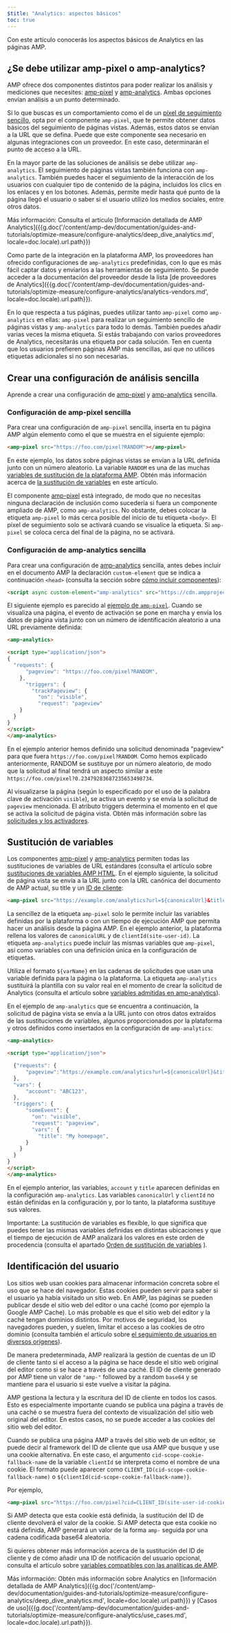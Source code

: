 ```yaml
---
$title: "Analytics: aspectos básicos"
toc: true
---
```


Con este artículo conocerás los aspectos básicos de Analytics en las páginas AMP.



## ¿Se debe utilizar amp-pixel o amp-analytics?

AMP ofrece dos componentes distintos para poder realizar los análisis y mediciones que necesites: [amp-pixel](/es/docs/reference/components/amp-pixel.html) y [amp-analytics](/es/docs/reference/components/amp-analytics.html). Ambas opciones envían análisis a un punto determinado.

Si lo que buscas es un comportamiento como el de un [píxel de seguimiento sencillo](https://en.wikipedia.org/wiki/Web_beacon#Implementation), opta por el componente `amp-pixel`, que te permite obtener datos básicos del seguimiento de páginas vistas. Además, estos datos se envían a la URL que se defina. Puede que este componente sea necesario en algunas integraciones con un proveedor. En este caso, determinarán el punto de acceso a la URL.

En la mayor parte de las soluciones de análisis se debe utilizar `amp-analytics`. El seguimiento de páginas vistas también funciona con `amp-analytics`. También puedes hacer el seguimiento de la interacción de los usuarios con cualquier tipo de contenido de la página, incluidos los clics en los enlaces y en los botones. Además, permite medir hasta qué punto de la página llegó el usuario o saber si el usuario utilizó los medios sociales, entre otros datos.

Más información: Consulta el artículo [Información detallada de AMP Analytics]({{g.doc('/content/amp-dev/documentation/guides-and-tutorials/optimize-measure/configure-analytics/deep_dive_analytics.md', locale=doc.locale).url.path}})

Como parte de la integración en la plataforma AMP, los proveedores han ofrecido configuraciones de `amp-analytics` predefinidas, con lo que es más fácil captar datos y enviarlos a las herramientas de seguimiento. Se puede acceder a la documentación del proveedor desde la lista [de proveedores de Analytics]({{g.doc('/content/amp-dev/documentation/guides-and-tutorials/optimize-measure/configure-analytics/analytics-vendors.md', locale=doc.locale).url.path}}).

En lo que respecta a tus páginas, puedes utilizar tanto `amp-pixel` como `amp-analytics` en ellas: `amp-pixel` para realizar un seguimiento sencillo de páginas vistas y `amp-analytics` para todo lo demás. También puedes añadir varias veces la misma etiqueta. Si estás trabajando con varios proveedores de Analytics, necesitarás una etiqueta por cada solución. Ten en cuenta que los usuarios prefieren páginas AMP más sencillas, así que no utilices etiquetas adicionales si no son necesarias.

## Crear una configuración de análisis sencilla


Aprende a crear una configuración de [amp-pixel](/es/docs/reference/components/amp-pixel.html)
y [amp-analytics](/es/docs/reference/components/amp-analytics.html) sencilla.

### Configuración de amp-pixel sencilla

Para crear una configuración de `amp-pixel` sencilla, inserta en tu página AMP algún elemento como el que se muestra en el siguiente ejemplo:

```html
<amp-pixel src="https://foo.com/pixel?RANDOM"></amp-pixel>
```

En este ejemplo, los datos sobre páginas vistas se envían a la URL definida junto con un número aleatorio. La variable `RANDOM` es una de las muchas [variables de sustitución de la plataforma AMP](https://github.com/ampproject/amphtml/blob/master/spec/amp-var-substitutions.md). Obtén más información acerca de [la sustitución de variables](/es/docs/analytics/analytics_basics.html#variable-substitution) en este artículo.

El componente [amp-pixel](/es/docs/reference/components/amp-pixel.html) está integrado, de modo que no necesitas ninguna declaración de inclusión como sucedería si fuera un componente ampliado de AMP, como `amp-analytics`. No obstante, debes colocar la etiqueta `amp-pixel` lo más cerca posible del inicio de tu etiqueta `<body>`. El píxel de seguimiento solo se activará cuando se visualice la etiqueta. Si `amp-pixel` se coloca cerca del final de la página, no se activará.

### Configuración de amp-analytics sencilla

Para crear una configuración de [amp-analytics](/es/docs/reference/components/amp-analytics.html)  sencilla, antes debes incluir en el documento AMP la declaración `custom-element` que se indica a continuación `<head>`
(consulta la sección sobre [cómo incluir componentes](/es/docs/reference/components.html)):

```html
<script async custom-element="amp-analytics" src="https://cdn.ampproject.org/v0/amp-analytics-0.1.js"></script>
```

El siguiente ejemplo es parecido al [ejemplo de `amp-pixel`](/es/docs/analytics/analytics_basics.html#simple-amp-pixel-configuration). Cuando se visualiza una página, el evento de activación se pone en marcha y envía los datos de página vista junto con un número de identificación aleatorio a una URL previamente definida:

```html
<amp-analytics>

<script type="application/json">
{
  "requests": {
      "pageview": "https://foo.com/pixel?RANDOM",
    },
      "triggers": {
        "trackPageview": {
          "on": "visible",
          "request": "pageview"
    }
  }
}
</script>
</amp-analytics>
```

En el ejemplo anterior hemos definido una solicitud denominada "pageview" para que fuera `https://foo.com/pixel?RANDOM`.  Como hemos explicado anteriormente, RANDOM se sustituye por un número aleatorio, de modo que la solicitud al final tendrá un aspecto similar a este `https://foo.com/pixel?0.23479283687235653498734`.

Al visualizarse la página (según lo especificado por el uso de la palabra clave de activación `visible`), se activa un evento y se envía la solicitud de `pageview` mencionada. El atributo triggers determina el momento en el que se activa la solicitud de página vista. Obtén más información sobre las [solicitudes y los activadores](/es/docs/analytics/deep_dive_analytics.html#requests-triggers--transports).

## Sustitución de variables

Los componentes [amp-pixel](/es/docs/reference/components/amp-pixel.html)
y [amp-analytics](/es/docs/reference/components/amp-analytics.html)
permiten todas las sustituciones de variables de URL estándares (consulta el artículo sobre [sustituciones de variables AMP HTML](https://github.com/ampproject/amphtml/blob/master/spec/amp-var-substitutions.md). En el ejemplo siguiente, la solicitud de página vista se envía a la URL junto con la URL canónica del documento de AMP actual, su title y un [ID de cliente](/es/docs/analytics/analytics_basics.html#user-identification):

```html
<amp-pixel src="https://example.com/analytics?url=${canonicalUrl}&title=${title}&clientId=${clientId(site-user-id)}"></amp-pixel>
```

La sencillez de la etiqueta `amp-pixel`
solo le permite incluir las variables definidas por la plataforma o con un tiempo de ejecución AMP que permita hacer un análisis desde la página AMP. En el ejemplo anterior, la plataforma rellena los valores de `canonicalURL` y de `clientId(site-user-id)`. La etiqueta `amp-analytics` puede incluir las mismas variables que `amp-pixel`, así como variables con una definición única en la configuración de etiquetas.

Utiliza el formato `${varName}` en las cadenas de solicitudes que usan una variable definida para la página o la plataforma. La etiqueta `amp-analytics` sustituirá la plantilla con su valor real en el momento de crear la solicitud de Analytics (consulta el artículo sobre [variables admitidas en amp-analytics](https://github.com/ampproject/amphtml/blob/master/extensions/amp-analytics/analytics-vars.md)).

En el ejemplo de `amp-analytics` que se encuentra a continuación, la solicitud de página vista se envía a la URL junto con otros datos extraídos de las sustituciones de variables, algunos proporcionados por la plataforma y otros definidos como insertados en la configuración de `amp-analytics`:

```html
<amp-analytics>

<script type="application/json">

  {"requests": {
      "pageview":"https://example.com/analytics?url=${canonicalUrl}&title=${title}&acct=${account}&clientId=${clientId(site-user-id)}",
  },
  "vars": {
      "account": "ABC123",
  },
  "triggers": {
      "someEvent": {
        "on": "visible",
        "request": "pageview",
        "vars": {
          "title": "My homepage",
      }
    }
  }
}
</script>
</amp-analytics>
```

En el ejemplo anterior, las variables, `account` y `title` aparecen definidas en la configuración `amp-analytics`. Las variables `canonicalUrl` y `clientId` no están definidas en la configuración y, por lo tanto, la plataforma sustituye sus valores.

Importante: La sustitución de variables es flexible, lo que significa que puedes tener las mismas variables definidas en distintas ubicaciones y que el tiempo de ejecución de AMP analizará los valores en este orden de procedencia (consulta el apartado [Orden de sustitución de variables](/es/docs/analytics/deep_dive_analytics.html#variable-substitution-ordering) ).

## Identificación del usuario

Los sitios web usan cookies para almacenar información concreta sobre el uso que se hace del navegador. Estas cookies pueden servir para saber si el usuario ya había visitado un sitio web. En AMP, las páginas se pueden publicar desde el sitio web del editor o una caché (como por ejemplo la Google AMP Cache). Lo más probable es que el sitio web del editor y la caché tengan dominios distintos. Por motivos de seguridad, los navegadores pueden, y suelen, limitar el acceso a las cookies de otro dominio (consulta también el artículo sobre [el seguimiento de usuarios en diversos orígenes](https://github.com/ampproject/amphtml/blob/master/spec/amp-managing-user-state.md)).

De manera predeterminada, AMP realizará la gestión de cuentas de un ID de cliente tanto si el acceso a la página se hace desde el sitio web original del editor como si se hace a través de una caché. El ID de cliente generado por AMP tiene un valor de `"amp-"` followed by a random `base64` y se mantiene para el usuario si este vuelve a visitar la página.

AMP gestiona la lectura y la escritura del ID de cliente en todos los casos. Esto es especialmente importante cuando se publica una página a través de una caché o se muestra fuera del contexto de visualización del sitio web original del editor. En estos casos, no se puede acceder a las cookies del sitio web del editor.

Cuando se publica una página AMP a través del sitio web de un editor, se puede decir al framework del ID de cliente que usa AMP que busque y use una cookie alternativa. En este caso, el argumento `cid-scope-cookie-fallback-name` de la variable `clientId` se interpreta como el nombre de una cookie. El formato puede aparecer como `CLIENT_ID(cid-scope-cookie-fallback-name)` o `${clientId(cid-scope-cookie-fallback-name)}`.

Por ejemplo,

```html
<amp-pixel src="https://foo.com/pixel?cid=CLIENT_ID(site-user-id-cookie-fallback-name)"></amp-pixel>
```

Si AMP detecta que esta cookie está definida, la sustitución del ID de cliente devolverá el valor de la cookie. Si AMP detecta que esta cookie no está definida, AMP generará un valor de la forma `amp-` seguida por una cadena codificada base64 aleatoria.

Si quieres obtener más información acerca de la sustitución del ID de cliente y de cómo añadir una ID de notificación del usuario opcional, consulta el artículo sobre [variables compatibles con las analíticas de AMP](https://github.com/ampproject/amphtml/blob/master/extensions/amp-analytics/analytics-vars.md).

Más información: Obtén más información sobre Analytics en [Información detallada de AMP Analytics]({{g.doc('/content/amp-dev/documentation/guides-and-tutorials/optimize-measure/configure-analytics/deep_dive_analytics.md', locale=doc.locale).url.path}}) y [Casos de uso]({{g.doc('/content/amp-dev/documentation/guides-and-tutorials/optimize-measure/configure-analytics/use_cases.md', locale=doc.locale).url.path}}).
